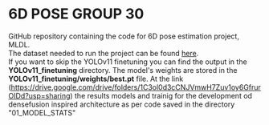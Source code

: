 # 6D POSE GROUP 30 

GitHub repository containing the code for 6D pose estimation project, MLDL.  
The dataset needed to run the project can be found [here](https://drive.google.com/drive/u/0/folders/19ivHpaKm9dOrr12fzC8IDFczWRPFxho7).  
If you want to skip the YOLOv11 finetuning you can find the output in the **YOLOv11_finetuning** directory. The model's weights are stored in the **YOLOv11_finetuning/weights/best.pt** file.
At the link (https://drive.google.com/drive/folders/1C3ol0d3cCNJVmwH7Zuv1oy6GfrurOIDd?usp=sharing) the results models and trainig for the development od densefusion inspired architecture as per code saved in the directory "01_MODEL_STATS"
